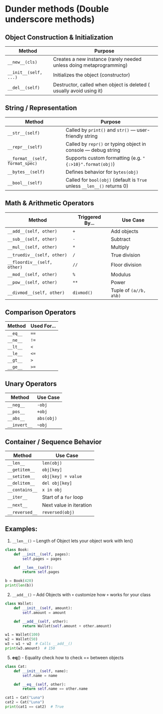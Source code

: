 # Dunder methods (Double underscore methods)

## Object Construction & Initialization
| Method         | Purpose                                                                 |
|----------------|-------------------------------------------------------------------------|
| `__new__(cls)` | Creates a new instance (rarely needed unless doing metaprogramming)     |
| `__init__(self, ...)` | Initializes the object (constructor)                              |
| `__del__(self)` | Destructor, called when object is deleted ( usually avoid using it)   |

## String / Representation
| Method              | Purpose                                                                 |
|---------------------|-------------------------------------------------------------------------|
| `__str__(self)`     | Called by `print()` and `str()` — user-friendly string                  |
| `__repr__(self)`    | Called by `repr()` or typing object in console — debug string           |
| `__format__(self, format_spec)` | Supports custom formatting (e.g. `"{:>10}".format(obj)`)     |
| `__bytes__(self)`   | Defines behavior for `bytes(obj)`                                       |
| `__bool__(self)`    | Called for `bool(obj)` (default is `True` unless `__len__()` returns 0) |

## Math & Arithmetic Operators
| Method               | Triggered By... | Use Case                      |
|----------------------|------------------|-------------------------------|
| `__add__(self, other)`     | `+`              | Add objects                  |
| `__sub__(self, other)`     | `-`              | Subtract                     |
| `__mul__(self, other)`     | `*`              | Multiply                     |
| `__truediv__(self, other)` | `/`              | True division                |
| `__floordiv__(self, other)`| `//`             | Floor division               |
| `__mod__(self, other)`     | `%`              | Modulus                      |
| `__pow__(self, other)`     | `**`             | Power                        |
| `__divmod__(self, other)`  | `divmod()`       | Tuple of `(a//b, a%b)`       |


## Comparison Operators
| Method     | Used For... |
|------------|-------------|
| `__eq__`   | `==`         |
| `__ne__`   | `!=`         |
| `__lt__`   | `<`          |
| `__le__`   | `<=`         |
| `__gt__`   | `>`          |
| `__ge__`   | `>=`         |


## Unary Operators
| Method       | Use Case     |
|--------------|--------------|
| `__neg__`    | `-obj`       |
| `__pos__`    | `+obj`       |
| `__abs__`    | `abs(obj)`   |
| `__invert__` | `~obj`       |

## Container / Sequence Behavior
| Method         | Use Case             |
|----------------|----------------------|
| `__len__`      | `len(obj)`           |
| `__getitem__`  | `obj[key]`           |
| `__setitem__`  | `obj[key] = value`   |
| `__delitem__`  | `del obj[key]`       |
| `__contains__` | `x in obj`           |
| `__iter__`     | Start of a `for` loop|
| `__next__`     | Next value in iteration |
| `__reversed__` | `reversed(obj)`      |


## Examples:
1. `__len__()` – Length of Object
lets your object work with len()
```python
class Book:
    def __init__(self, pages):
        self.pages = pages

    def __len__(self):
        return self.pages

b = Book(420)
print(len(b))
```

2. `__add__()` – Add Objects with `+`
customize how `+` works for your class
```python
class Wallet:
    def __init__(self, amount):
        self.amount = amount

    def __add__(self, other):
        return Wallet(self.amount + other.amount)

w1 = Wallet(100)
w2 = Wallet(50)
w3 = w1 + w2  # Calls __add__()
print(w3.amount)  # 150
```

5. __eq__() - Equality check
how to check == between objects
```python
class Cat:
    def __init__(self, name):
        self.name = name

    def __eq__(self, other):
        return self.name == other.name

cat1 = Cat("Luna")
cat2 = Cat("Luna")
print(cat1 == cat2)  # True
```